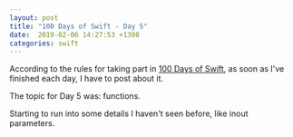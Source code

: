 ```yaml
---
layout: post
title: "100 Days of Swift - Day 5"
date:  2019-02-06 14:27:53 +1300
categories: swift
---
```

According to the rules for taking part in [100 Days of Swift](https://www.hackingwithswift.com/100), as soon as I've finished each day, I have to post about it.

The topic for Day 5 was: functions.

Starting to run into some details I haven't seen before, like inout parameters.
